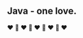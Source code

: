 ## Java - one love.

:heart:
:blue_heart:
:heart:
:blue_heart:
:heart:
:blue_heart:
:heart:
:blue_heart:
:heart:




